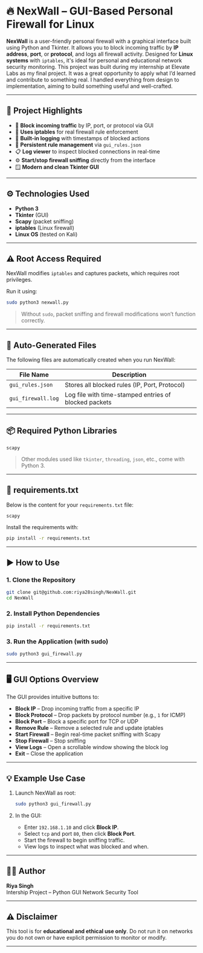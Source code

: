 
# 🔥 NexWall – GUI-Based Personal Firewall for Linux

**NexWall** is a user-friendly personal firewall with a graphical interface built using Python and Tkinter. It allows you to block incoming traffic by **IP address**, **port**, or **protocol**, and logs all firewall activity. Designed for **Linux systems** with `iptables`, it's ideal for personal and educational network security monitoring.
This project was built during my internship at Elevate Labs as my final project. It was a great opportunity to apply what I’d learned and contribute to something real. I handled everything from design to implementation, aiming to build something useful and well-crafted.


---

## 📌 Project Highlights

- 🔐 **Block incoming traffic** by IP, port, or protocol via GUI
- 🧱 **Uses iptables** for real firewall rule enforcement
- 🧠 **Built-in logging** with timestamps of blocked actions
- 💾 **Persistent rule management** via `gui_rules.json`
- 📋 **Log viewer** to inspect blocked connections in real-time
- ⚙️ **Start/stop firewall sniffing** directly from the interface
- 🪟 **Modern and clean Tkinter GUI**

---

## ⚙️ Technologies Used

- **Python 3**
- **Tkinter** (GUI)
- **Scapy** (packet sniffing)
- **iptables** (Linux firewall)
- **Linux OS** (tested on Kali)

---

## ⚠️ Root Access Required

NexWall modifies `iptables` and captures packets, which requires root privileges.

Run it using:

```bash
sudo python3 nexwall.py
```

> Without `sudo`, packet sniffing and firewall modifications won’t function correctly.

---

## 📁 Auto-Generated Files

The following files are automatically created when you run NexWall:

| File Name          | Description                                              |
|--------------------|----------------------------------------------------------|
| `gui_rules.json`   | Stores all blocked rules (IP, Port, Protocol)            |
| `gui_firewall.log` | Log file with time-stamped entries of blocked packets    |

---

## 📦 Required Python Libraries

```
scapy
```

> Other modules used like `tkinter`, `threading`, `json`, etc., come with Python 3.

---

## 📄 requirements.txt

Below is the content for your `requirements.txt` file:

```
scapy
```

Install the requirements with:

```bash
pip install -r requirements.txt
```

---

## ▶️ How to Use

### 1. Clone the Repository

```bash
git clone git@github.com:riya28singh/NexWall.git
cd NexWall
```

### 2. Install Python Dependencies

```bash
pip install -r requirements.txt
```

### 3. Run the Application (with sudo)

```bash
sudo python3 gui_firewall.py
```

---

## 🖥 GUI Options Overview

The GUI provides intuitive buttons to:

- **Block IP** – Drop incoming traffic from a specific IP
- **Block Protocol** – Drop packets by protocol number (e.g., `1` for ICMP)
- **Block Port** – Block a specific port for TCP or UDP
- **Remove Rule** – Remove a selected rule and update iptables
- **Start Firewall** – Begin real-time packet sniffing with Scapy
- **Stop Firewall** – Stop sniffing
- **View Logs** – Open a scrollable window showing the block log
- **Exit** – Close the application

---

## 💡 Example Use Case

1. Launch NexWall as root:
   ```bash
   sudo python3 gui_firewall.py
   ```

2. In the GUI:
   - Enter `192.168.1.10` and click **Block IP**.
   - Select `tcp` and port `80`, then click **Block Port**.
   - Start the firewall to begin sniffing traffic.
   - View logs to inspect what was blocked and when.

---

## 👩‍💻 Author

**Riya Singh**  
Intership Project – Python GUI Network Security Tool

---

## ⚠️ Disclaimer

This tool is for **educational and ethical use only**. Do not run it on networks you do not own or have explicit permission to monitor or modify.

---
